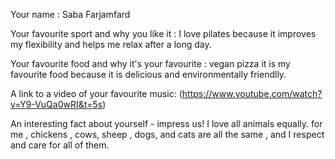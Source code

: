Your name : Saba Farjamfard

Your favourite sport and why you like it : I love pilates because it improves my flexibility and helps me relax after a long day.

Your favourite food and why it's your favourite : vegan pizza it is my favourite food because it is delicious and environmentally friendlly.

A link to a video of your favourite music: (https://www.youtube.com/watch?v=Y9-VuQa0wRI&t=5s)

An interesting fact about yourself - impress us! I love all animals equally. for me , chickens , cows, sheep , dogs, and cats are all the same , and I respect and care for all of them.
